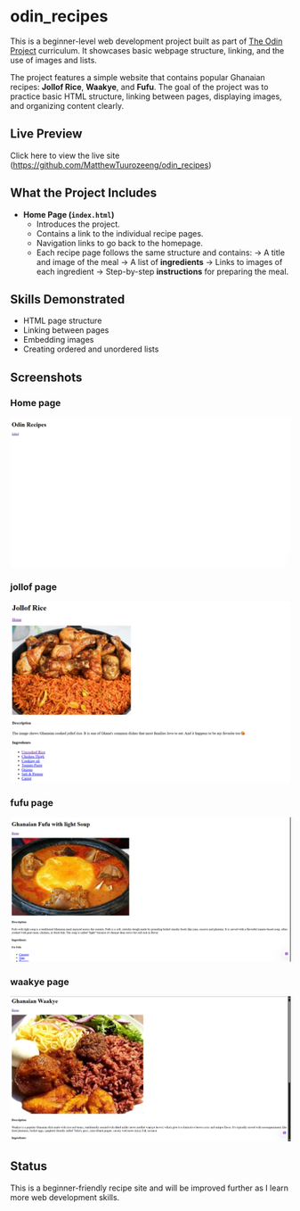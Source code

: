# odin_recipes

This is a beginner-level web development project built as part of [The Odin Project](https://www.theodinproject.com/) curriculum. It showcases basic webpage structure, linking, and the use of images and lists.

The project features a simple website that contains popular Ghanaian recipes: **Jollof Rice**, **Waakye**, and **Fufu**. The goal of the project was to practice basic HTML structure, linking between pages, displaying images, and organizing content clearly.

##  Live Preview
Click here to view the live site (https://github.com/MatthewTuurozeeng/odin_recipes)  


##  What the Project Includes

- **Home Page (`index.html`)**
  - Introduces the project.
  - Contains a link to the individual recipe pages.
  - Navigation links to go back to the homepage.
  - Each recipe page follows the same structure and contains:
   -> A title and image of the meal
   -> A list of **ingredients**
   -> Links to images of each ingredient
   -> Step-by-step **instructions** for preparing the meal.

## Skills Demonstrated
- HTML page structure
- Linking between pages
- Embedding images
- Creating ordered and unordered lists

##  Screenshots
### Home page
![Home page screenshot](images/Home_page.png)
### jollof page
![Jollof page screenshot](images/Jollof_page.png)

### fufu page
![Fufu page screeshot](images/Fufu_page.png)

### waakye page
![Waakye page screenshot](images/waakye_page.png)

## Status

This is a beginner-friendly recipe site and will be improved further as I learn more web development skills.
